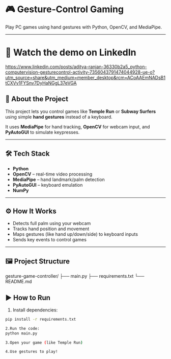 # 🎮 Gesture-Control Gaming

Play PC games using hand gestures with Python, OpenCV, and MediaPipe.


---

# 🔗 Watch the demo on LinkedIn

https://www.linkedin.com/posts/aditya-ranjan-36330b2a5_python-computervision-gesturecontrol-activity-7356043791474044928-ue-o?utm_source=share&utm_medium=member_desktop&rcm=ACoAAEmNADsB1tCXVv1FYSnv7DyHaNGgL37eVGA


## 🧠 About the Project

This project lets you control games like **Temple Run** or **Subway Surfers** using simple **hand gestures** instead of a keyboard.

It uses **MediaPipe** for hand tracking, **OpenCV** for webcam input, and **PyAutoGUI** to simulate keypresses.

---

## 🛠️ Tech Stack

- **Python**
- **OpenCV** – real-time video processing
- **MediaPipe** – hand landmark/palm detection
- **PyAutoGUI** – keyboard emulation
- **NumPy**

---

## ⚙️ How It Works

- Detects full palm using your webcam
- Tracks hand position and movement
- Maps gestures (like hand up/down/side) to keyboard inputs
- Sends key events to control games

---

## 🖼️ Project Structure

gesture-game-controller/
├── main.py
├── requirements.txt
└── README.md


## ▶️ How to Run

1. Install dependencies:
```bash
pip install -r requirements.txt

2.Run the code:
python main.py

3.Open your game (like Temple Run)

4.Use gestures to play!


